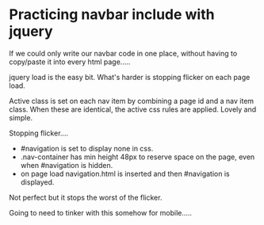# Practicing navbar include with jquery

If we could only write our navbar code in one place, without having to copy/paste it into every html page.....

jquery load is the easy bit. What's harder is stopping flicker on each page load.

Active class is set on each nav item by combining a page id and a nav item class. When these are identical, the active css rules are applied. Lovely and simple.

Stopping flicker....

- #navigation is set to display none in css.
- .nav-container has min height 48px to reserve space on the page, even when #navigation is hidden.
- on page load navigation.html is inserted and then #navigation is displayed.

Not perfect but it stops the worst of the flicker.

Going to need to tinker with this somehow for mobile.....
